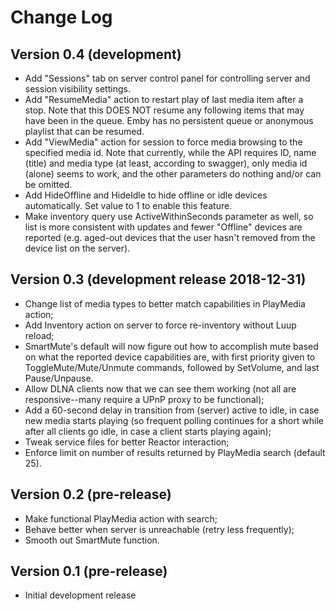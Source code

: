 # Change Log

## Version 0.4 (development)

* Add "Sessions" tab on server control panel for controlling server and session visibility settings.
* Add "ResumeMedia" action to restart play of last media item after a stop. Note that this DOES NOT resume any following items that may have been in the queue. Emby has no persistent queue or anonymous playlist that can be resumed.
* Add "ViewMedia" action for session to force media browsing to the specified media id. Note that currently, while the API requires ID, name (title) and media type (at least, according to swagger), only media id (alone) seems to work, and the other parameters do nothing and/or can be omitted.
* Add HideOffline and HideIdle to hide offline or idle devices automatically. Set value to 1 to enable this feature.
* Make inventory query use ActiveWithinSeconds parameter as well, so list is more consistent with updates and fewer "Offline" devices are reported (e.g. aged-out devices that the user hasn't removed from the device list on the server).

## Version 0.3 (development release 2018-12-31)

* Change list of media types to better match capabilities in PlayMedia action; 
* Add Inventory action on server to force re-inventory without Luup reload;
* SmartMute's default will now figure out how to accomplish mute based on what the reported device capabilities are, with first priority given to ToggleMute/Mute/Unmute commands, followed by SetVolume, and last Pause/Unpause.
* Allow DLNA clients now that we can see them working (not all are responsive--many require a UPnP proxy to be functional);
* Add a 60-second delay in transition from (server) active to idle, in case new media starts playing (so frequent polling continues for a short while after all clients go idle, in case a client starts playing again);
* Tweak service files for better Reactor interaction;
* Enforce limit on number of results returned by PlayMedia search (default 25).

## Version 0.2 (pre-release)

* Make functional PlayMedia action with search;
* Behave better when server is unreachable (retry less frequently);
* Smooth out SmartMute function.

## Version 0.1 (pre-release)

* Initial development release